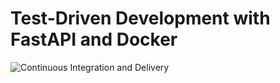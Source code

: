 # Test-Driven Development with FastAPI and Docker

![Continuous Integration and Delivery](https://github.com/androkeen/fastapi-tdd-docker/workflows/Continuous%20Integration%20and%20Delivery/badge.svg?branch=main)